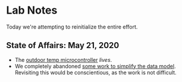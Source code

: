 # Lab Notes

Today we're attempting to reinitialize the entire effort.

## State of Affairs: May 21, 2020

- The [outdoor temp microcontroller](https://github.com/Terkwood/prawnalith/tree/unstable/microcontrollers/area_dht11_esp8266) _lives_.
- We completely abandoned [some work to simplify the data model](https://github.com/Terkwood/prawnalith/pull/98).  Revisiting this would be conscientious, as the work is not difficult.
